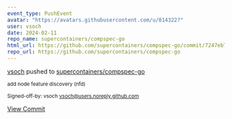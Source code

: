 ```yaml
---
event_type: PushEvent
avatar: "https://avatars.githubusercontent.com/u/814322?"
user: vsoch
date: 2024-02-11
repo_name: supercontainers/compspec-go
html_url: https://github.com/supercontainers/compspec-go/commit/7247eb7c58dbc4be8313a24c1131782053386c99
repo_url: https://github.com/supercontainers/compspec-go
---
```


<a href='https://github.com/vsoch' target='_blank'>vsoch</a> pushed to <a href='https://github.com/supercontainers/compspec-go' target='_blank'>supercontainers/compspec-go</a>

<small>add node feature discovery (nfd)

Signed-off-by: vsoch <vsoch@users.noreply.github.com></small>

<a href='https://github.com/supercontainers/compspec-go/commit/7247eb7c58dbc4be8313a24c1131782053386c99' target='_blank'>View Commit</a>